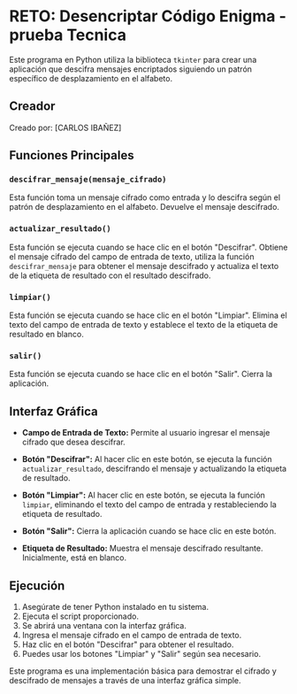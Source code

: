 # RETO: Desencriptar Código Enigma - prueba Tecnica

Este programa en Python utiliza la biblioteca `tkinter` para crear una aplicación que descifra mensajes encriptados siguiendo un patrón específico de desplazamiento en el alfabeto.

## Creador
Creado por: [CARLOS IBAÑEZ]

## Funciones Principales

### `descifrar_mensaje(mensaje_cifrado)`
Esta función toma un mensaje cifrado como entrada y lo descifra según el patrón de desplazamiento en el alfabeto. Devuelve el mensaje descifrado.

### `actualizar_resultado()`
Esta función se ejecuta cuando se hace clic en el botón "Descifrar". Obtiene el mensaje cifrado del campo de entrada de texto, utiliza la función `descifrar_mensaje` para obtener el mensaje descifrado y actualiza el texto de la etiqueta de resultado con el resultado descifrado.

### `limpiar()`
Esta función se ejecuta cuando se hace clic en el botón "Limpiar". Elimina el texto del campo de entrada de texto y establece el texto de la etiqueta de resultado en blanco.

### `salir()`
Esta función se ejecuta cuando se hace clic en el botón "Salir". Cierra la aplicación.

## Interfaz Gráfica

- **Campo de Entrada de Texto:** Permite al usuario ingresar el mensaje cifrado que desea descifrar.

- **Botón "Descifrar":** Al hacer clic en este botón, se ejecuta la función `actualizar_resultado`, descifrando el mensaje y actualizando la etiqueta de resultado.

- **Botón "Limpiar":** Al hacer clic en este botón, se ejecuta la función `limpiar`, eliminando el texto del campo de entrada y restableciendo la etiqueta de resultado.

- **Botón "Salir":** Cierra la aplicación cuando se hace clic en este botón.

- **Etiqueta de Resultado:** Muestra el mensaje descifrado resultante. Inicialmente, está en blanco.

## Ejecución

1. Asegúrate de tener Python instalado en tu sistema.
2. Ejecuta el script proporcionado.
3. Se abrirá una ventana con la interfaz gráfica.
4. Ingresa el mensaje cifrado en el campo de entrada de texto.
5. Haz clic en el botón "Descifrar" para obtener el resultado.
6. Puedes usar los botones "Limpiar" y "Salir" según sea necesario.

Este programa es una implementación básica para demostrar el cifrado y descifrado de mensajes a través de una interfaz gráfica simple.
